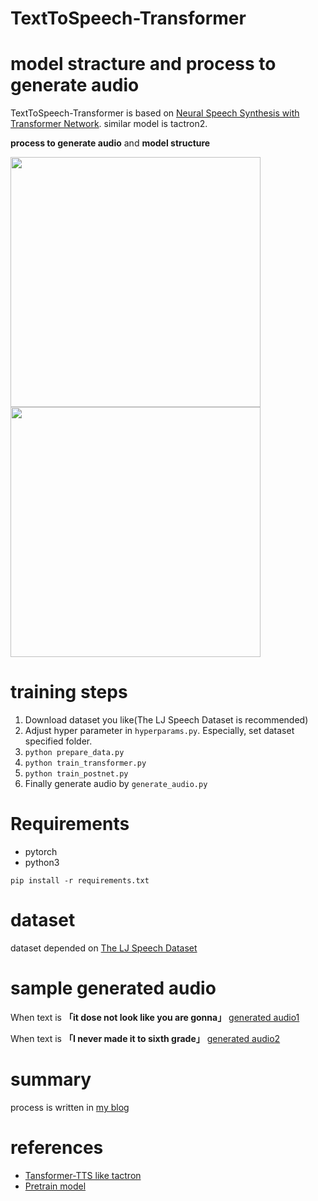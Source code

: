# TextToSpeech-Transformer

# model stracture and process to generate audio

TextToSpeech-Transformer is based on [Neural Speech Synthesis with Transformer Network](https://arxiv.org/abs/1809.08895).
similar model is tactron2.

<b>process to generate audio</b> and <b>model structure</b>

<img src="https://user-images.githubusercontent.com/48679574/86134591-ca91f000-bb24-11ea-8c02-807544c708dc.jpg" width="400px"><img src="https://user-images.githubusercontent.com/48679574/86134611-d1206780-bb24-11ea-81e0-b156ac8c8b97.png" width="400px">



# training steps
1. Download dataset you like(The LJ Speech Dataset is recommended)
2. Adjust hyper parameter in ```hyperparams.py```. Especially, set dataset specified folder.
3. ```python prepare_data.py```
4. ```python train_transformer.py```
5. ```python train_postnet.py```
6. Finally generate audio by ```generate_audio.py```


# Requirements

- pytorch
- python3
```
pip install -r requirements.txt
```

# dataset

dataset depended on [The LJ Speech Dataset](https://keithito.com/LJ-Speech-Dataset/)



# sample generated audio

When text is <b>「it dose not look like you are gonna」</b>
[generated audio1](https://www.instagram.com/p/CCDXhJBlqmr/?igshid=1dufrqobhvk0f)

When text is <b>「I never made it to sixth grade」</b>
[generated audio2](https://www.instagram.com/p/CCDXV6OFRYy/?igshid=6czncaupql0s)



# summary 

process is written in [my blog](https://trafalbad.hatenadiary.jp/entry/2020/06/30/231219)


# references

- [Tansformer-TTS like tactron](https://github.com/soobinseo/Transformer-TTS)
- [Pretrain model](https://drive.google.com/drive/folders/1r1tdgsdtipLossqD9ZfDmxSZb8nMO8Nf)




